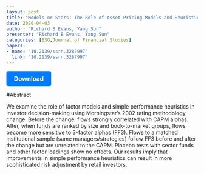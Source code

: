 ```yaml
---
layout: post
title: "Models or Stars: The Role of Asset Pricing Models and Heuristics in Investor Risk Adjustment"
date: 2020-04-03
author: "Richard B Evans, Yang Sun"
presenter: "Richard B Evans, Yang Sun"
categories: [ESG,Journal of Financial Studies]
papers:
- name: "10.2139/ssrn.3287997"
  link: "10.2139/ssrn.3287997"
---
```


<p>
  <a href='https://sci.bban.top/pdf/10.2139/ssrn.3287997.pdf' class='button'>
    Download
  </a>
</p>

<style>
  .button {
    display: inline-block;
    padding: 10px 20px;
    background-color: #007bff;
    color: #fff;
    text-decoration: none;
    border-radius: 5px;
    font-size: 16px;
    font-weight: bold;
  }
</style>

#Abstract
<p>We examine the role of factor models and simple performance heuristics in investor decision-making using Morningstar’s 2002 rating methodology change. Before the change, flows strongly correlated with CAPM alphas. After, when funds are ranked by size and book-to-market groups, flows become more sensitive to 3-factor alphas (FF3). Flows to a matched institutional sample (same managers/strategies) follow FF3 before and after the change but are unrelated to the CAPM. Placebo tests with sector funds and other factor loadings show no effects. Our results imply that improvements in simple performance heuristics can result in more sophisticated risk adjustment by retail investors.</p>
